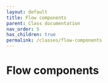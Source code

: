 ```yaml
---
layout: default
title: Flow components
parent: Class documentation
nav_order: 5
has_children: true
permalink: /classes/flow-components
---
```


#  Flow components


